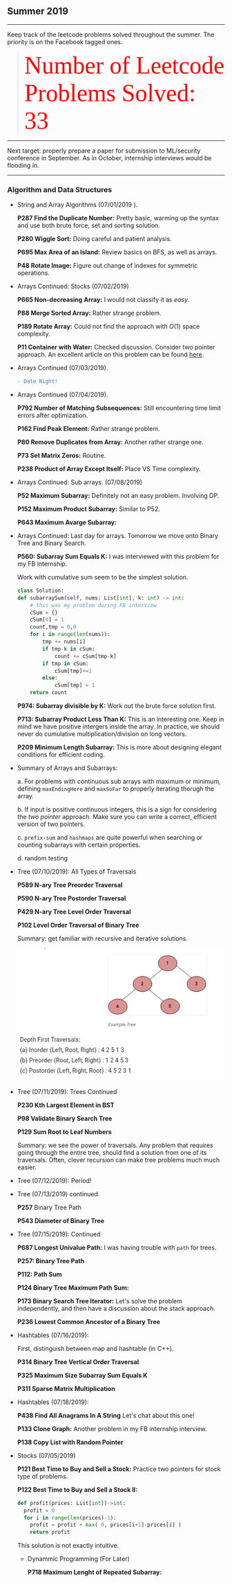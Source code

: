 ## Summer 2019

----
Keep track of the leetcode problems solved throughout the summer. The priority is on the Facebook tagged ones.

>
><span style="font-family:Papyrus; color:red; font-size:4em;">Number of Leetcode Problems Solved: 33 </span>
>


----

Next target: properly prepare a paper for submission to ML/security conference in September. As in October, internship interviews would be flooding in.

****

### Algorithm and Data Structures

  * String and Array Algorithms (07/01/2019 ).

    __P287 Find the Duplicate Number:__
      Pretty basic, warming up the syntax and use both brute force, set and sorting solution.

    __P280 Wiggle Sort:__ Doing careful and patient analysis.


    __P695 Max Area of an Island:__ Review basics on BFS, as well as arrays.

    __P48 Rotate Image:__ Figure out change of indexes for symmetric operations.

  * Arrays Continued: Stocks (07/02/2019)

    __P665 Non-decreasing Array:__ I would not classify it as _easy_.

    __P88 Merge Sorted Array:__ Rather strange problem.

    __P189 Rotate Array:__ Could not find the approach with $O(1)$ space complexity.

    __P11 Container with Water:__ Checked discussion. Consider two pointer approach. An excellent article on this problem can be found [here](https://leetcode.com/articles/container-with-most-water/).

  * Arrays Continued (07/03/2019).
    ```diff
    - Date Night!
    ```

  * Arrays Continued (07/04/2019).

    __P792 Number of Matching Subsequences:__ Still encountering time limit errors after optimization.

    __P162 Find Peak Element:__ Rather strange problem.

    __P80 Remove Duplicates from Array:__ Another rather strange one.

    __P73 Set Matrix Zeros:__ Routine.

    __P238 Product of Array Except Itself:__ Place VS Time complexity.

  * Arrays Continued: Sub arrays. (07/08/2019)

    __P52 Maximum Subarray:__ Definitely not an easy problem. Involving DP.

    __P152 Maximum Product Subarray:__ Similar to P52.

    __P643 Maximum Avarge Subarray:__

  * Arrays Continued: Last day for arrays. Tomorrow we move onto Binary Tree and Binary Search.

    __P560: Subarray Sum Equals K:__ I was interviewed with this problem for my FB internship.

    Work with cumulative sum seem to be the simplest solution.
    ```python
    class Solution:
    def subarraySum(self, nums: List[int], k: int) -> int:
        # this was my problem during FB interview
        cSum = {}
        cSum[0] = 1
        count,tmp = 0,0
        for i in range(len(nums)):
            tmp += nums[i]
            if tmp-k in cSum:
                count += cSum[tmp-k]
            if tmp in cSum:
                cSum[tmp]+=1
            else:
                cSum[tmp] = 1
        return count
    ```

    __P974: Subarray divisible by K:__ Work out the brute force solution first.

    __P713: Subarray Product Less Than K:__ This is an interesting one. Keep in mind we have positive intergers inside the array. In practice, we should never do cumulative multiplication/division on long vectors.

    __P209 Minimum Length Subarray:__ This is more about designing elegant conditions for efficient coding.


  * Summary of Arrays and Subarrays:

      a. For problems with continuous sub arrays with maximum or minimum, defining ```maxEndingHere``` and ```maxSoFar``` to properly iterating thorugh the array.

      b. If input is positive continuous integers, this is a sign for considering the _two pointer_ approach. Make sure you can write a correct, efficient version of two pointers.

      c. ```prefix-sum``` and ```hashmaps``` are quite powerful when searching or counting subarrays with certain properties.

      d. random testing




  * Tree (07/10/2019): All Types of Traversals

    __P589 N-ary Tree Preorder Traversal__

    __P590 N-ary Tree Postorder Traversal__

    __P429 N-ary Tree Level Order Traversal__

    __P102 Level Order Traversal of Binary Tree__

    Summary: get familiar with recursive and iterative solutions.

    ![test image](traversals.png)



  * Tree (07/11/2019): Trees Continued

    __P230 Kth Largest Element in BST__

    __P98 Validate Binary Search Tree__

    __P129 Sum Root to Leaf Numbers__

    Summary: we see the power of traversals. Any problem that requires going through the entire tree, should find a solution from one of its traversals. Often, clever recursion can make tree problems much much easier.

  * Tree (07/12/2019): Period!

  * Tree (07/13/2019) continued.

    __P257__ Binary Tree Path

    __P543 Diameter of Binary Tree__

  * Tree (07/15/2019): Continued

    __P687 Longest Univalue Path:__ I was having trouble with `path` for trees.

    __P257: Binary Tree Path__

    __P112: Path Sum__

    __P124 Binary Tree Maximum Path Sum:__

    __P173 Binary Search Tree Iterator:__ Let's solve the problem independently, and then have a discussion about the stack approach.

    __P236 Lowest Common Ancestor of a Binary Tree__

  * Hashtables (07/16/2019):

    First, distinguish between map and hashtable (in C++).

    __P314 Binary Tree Vertical Order Traversal__

    __P325 Maximum Size Subarray Sum Equals K__

    __P311 Sparse Matrix Multiplication__

  * Hashtables (07/18/2019):

    __P438 Find All Anagrams In A String__ Let's chat about this one!

    __P133 Clone Graph:__ Another problem in my FB internship interview.

    __P138 Copy List with Random Pointer__


  * Stocks (07/05/2019)


    __P121 Best Time to Buy and Sell a Stock:__ Practice two pointers for stock type of problems.

    __P122 Best Time to Buy and Sell a Stock II:__
    ```python
    def profit(prices: List[int])->int:
      profit = 0
      for i in range(len(prices)-1):
        profit = profit + max( 0, prices[i+1]-prices[i] )
        return profit
    ```
    This solution is not exactly intuitive.

    * Dynammic Programming (For Later)

      __P718 Maximum Lenght of Repeated Subarray:__
